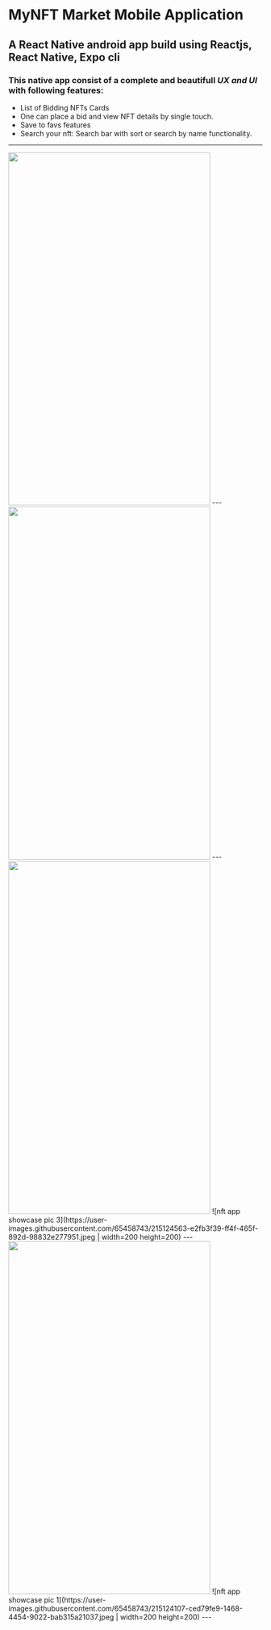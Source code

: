 # MyNFT Market Mobile Application
## A React Native android app build using **Reactjs, React Native, Expo cli**


### This native app consist of a complete and beautifull _UX and UI_ with following features:
- List of Bidding NFTs Cards
- One can place a bid and view NFT details by single touch.
- Save to favs features
- Search your nft: Search bar with sort or search by name functionality.

---
<img src="https://user-images.githubusercontent.com/65458743/215124239-41944a31-5cf4-46c0-bbe8-af1d85796ed8.jpeg" width="400" height="700">
---

<img src="https://user-images.githubusercontent.com/65458743/215124457-0e5dba67-8235-4804-ae8e-e39a58f9fcd3.jpeg" width="400" height="700">
---

<img src="https://user-images.githubusercontent.com/65458743/215124563-e2fb3f39-ff4f-465f-892d-98832e277951.jpeg" width="400" height="700">
![nft app showcase pic 3](https://user-images.githubusercontent.com/65458743/215124563-e2fb3f39-ff4f-465f-892d-98832e277951.jpeg | width=200 height=200)
---

<img src="https://user-images.githubusercontent.com/65458743/215124107-ced79fe9-1468-4454-9022-bab315a21037.jpeg" width="400" height="700">
![nft app showcase pic 1](https://user-images.githubusercontent.com/65458743/215124107-ced79fe9-1468-4454-9022-bab315a21037.jpeg | width=200 height=200)
---

